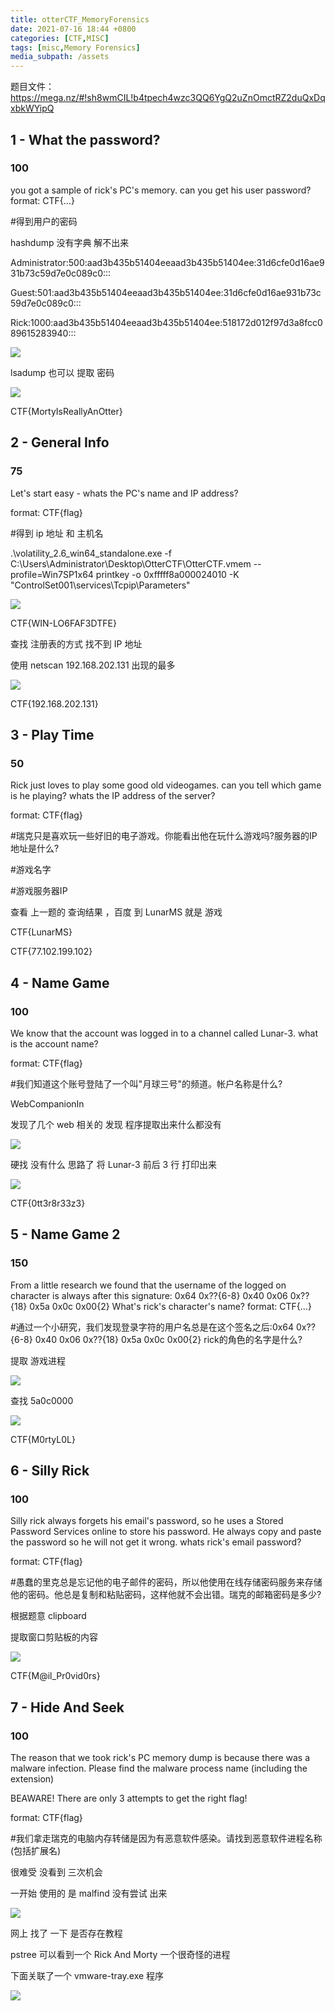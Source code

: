 ```yaml
---
title: otterCTF_MemoryForensics
date: 2021-07-16 18:44 +0800
categories: [CTF,MISC]
tags: [misc,Memory Forensics]
media_subpath: /assets
---
```


题目文件：https://mega.nz/#!sh8wmCIL!b4tpech4wzc3QQ6YgQ2uZnOmctRZ2duQxDqxbkWYipQ



## 1 - What the password?

### 100

you got a sample of rick's PC's memory. can you get his user password? format: CTF{...}

#得到用户的密码



hashdump 没有字典 解不出来

Administrator:500:aad3b435b51404eeaad3b435b51404ee:31d6cfe0d16ae931b73c59d7e0c089c0:::


Guest:501:aad3b435b51404eeaad3b435b51404ee:31d6cfe0d16ae931b73c59d7e0c089c0:::


Rick:1000:aad3b435b51404eeaad3b435b51404ee:518172d012f97d3a8fcc089615283940:::

![](WEBRESOURCE042e1cb3844363e54339deafdaff945e.png)

lsadump 也可以 提取 密码

![](WEBRESOURCE02077397ccfb9e56150fac46bee79048.png)

CTF{MortyIsReallyAnOtter}





## 2 - General Info

### 75

Let's start easy - whats the PC's name and IP address?

format: CTF{flag}

#得到 ip 地址 和 主机名



 .\volatility_2.6_win64_standalone.exe -f C:\Users\Administrator\Desktop\OtterCTF\OtterCTF.vmem --profile=Win7SP1x64 printkey -o 0xfffff8a000024010 -K "ControlSet001\services\Tcpip\Parameters"

![](WEBRESOURCE7d48298d938dee67bee24a8d74828b10.png)

CTF{WIN-LO6FAF3DTFE}



查找 注册表的方式 找不到 IP 地址 

使用 netscan  192.168.202.131	出现的最多

![](WEBRESOURCEb26815ef484d6446d4a9fc3e6a50d754.png)

CTF{192.168.202.131}





## 3 - Play Time

### 50

Rick just loves to play some good old videogames. can you tell which game is he playing? whats the IP address of the server?

format: CTF{flag}

#瑞克只是喜欢玩一些好旧的电子游戏。你能看出他在玩什么游戏吗?服务器的IP地址是什么?

#游戏名字

#游戏服务器IP



查看 上一题的 查询结果	，百度 到 LunarMS 就是 游戏

CTF{LunarMS}

CTF{77.102.199.102}





## 4 - Name Game

### 100

We know that the account was logged in to a channel called Lunar-3. what is the account name?

format: CTF{flag}

#我们知道这个账号登陆了一个叫"月球三号"的频道。帐户名称是什么?



WebCompanionIn

发现了几个 web 相关的 发现 程序提取出来什么都没有

![](WEBRESOURCE00bf96cb1afae5cc344db7b2e3e02912.png)



硬找 没有什么 思路了 将 Lunar-3 前后 3 行 打印出来

![](WEBRESOURCEfe51ee59deff2319a227565e41169650.png)

CTF{0tt3r8r33z3}





## 5 - Name Game 2

### 150


From a little research we found that the username of the logged on character is always after this signature: 0x64 0x??{6-8} 0x40 0x06 0x??{18} 0x5a 0x0c 0x00{2} What's rick's character's name? format: CTF{...}

#通过一个小研究，我们发现登录字符的用户名总是在这个签名之后:0x64 0x??{6-8} 0x40 0x06 0x??{18} 0x5a 0x0c 0x00{2} rick的角色的名字是什么?

提取 游戏进程

![](WEBRESOURCE52a0619d99f3a9a097c98e2ebeefdbf6.png)

查找 5a0c0000

![](WEBRESOURCEbc399ef231d9c4b2726358b820dde508.png)

CTF{M0rtyL0L}





## 6 - Silly Rick

### 100

Silly rick always forgets his email's password, so he uses a Stored Password Services online to store his password. He always copy and paste the password so he will not get it wrong. whats rick's email password?

format: CTF{flag}

#愚蠢的里克总是忘记他的电子邮件的密码，所以他使用在线存储密码服务来存储他的密码。他总是复制和粘贴密码，这样他就不会出错。瑞克的邮箱密码是多少?



根据题意 clipboard

提取窗口剪贴板的内容

![](WEBRESOURCE6afafe26645eec2affca16f722a620dd.png)

CTF{M@il_Pr0vid0rs}





## 7 - Hide And Seek

### 100

The reason that we took rick's PC memory dump is because there was a malware infection. Please find the malware process name (including the extension)

BEAWARE! There are only 3 attempts to get the right flag!

format: CTF{flag}

#我们拿走瑞克的电脑内存转储是因为有恶意软件感染。请找到恶意软件进程名称(包括扩展名)



很难受 没看到 三次机会

一开始 使用的 是 malfind 没有尝试 出来 

![](WEBRESOURCE6d266cc5c05f768cb49d431e71719c8e.png)

网上 找了 一下 是否存在教程

pstree 	可以看到一个 Rick And Morty 一个很奇怪的进程

下面关联了一个 vmware-tray.exe 程序

![](WEBRESOURCE01e938cc9da36bd32397df5c2459d145.png)

